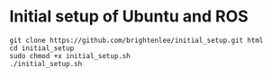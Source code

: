 # Initial setup of Ubuntu and ROS

```
git clone https://github.com/brightenlee/initial_setup.git html
cd initial_setup
sudo chmod +x initial_setup.sh
./initial_setup.sh
```

